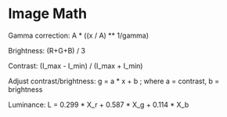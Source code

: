 # Image Math

Gamma correction:  A * ((x / A) ** 1/gamma)

Brightness:  (R+G+B) / 3

Contrast: (I_max - I_min) / (I_max + I_min)

Adjust contrast/brightness:
		g = a * x + b   ; where a = contrast, b = brightness

Luminance:  L = 0.299 * X_r + 0.587 * X_g + 0.114 * X_b


